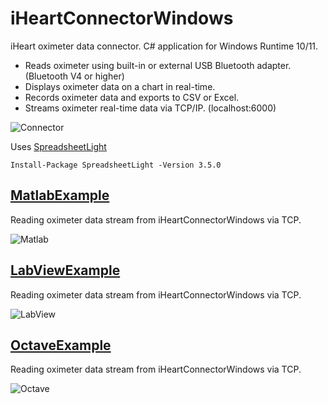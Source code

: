 # iHeartConnectorWindows
iHeart oximeter data connector. C# application for Windows Runtime 10/11.
- Reads oximeter using built-in or external USB Bluetooth adapter. (Bluetooth V4 or higher)
- Displays oximeter data on a chart in real-time.
- Records oximeter data and exports to CSV or Excel.
- Streams oximeter real-time data via TCP/IP. (localhost:6000)

![Connector](../../../.github/blob/main/profile/assets/images/connector.png)

Uses [SpreadsheetLight](https://www.nuget.org/packages/SpreadsheetLight)
```
Install-Package SpreadsheetLight -Version 3.5.0
```

## [MatlabExample](https://github.com/iheartre/iHeartConnectorWindows/tree/main/Matlab%20Example)

Reading oximeter data stream from iHeartConnectorWindows via TCP.

![Matlab](../../../.github/blob/main/profile/assets/images/matlab_chart.png)

## [LabViewExample](https://github.com/iheartre/iHeartConnectorWindows/tree/main/LabView%20Example)

Reading oximeter data stream from iHeartConnectorWindows via TCP.

![LabView](../../../.github/blob/main/profile/assets/images/labview_front.png)


## [OctaveExample](https://github.com/iheartre/iHeartConnectorWindows/tree/main/Octave%20Example)

Reading oximeter data stream from iHeartConnectorWindows via TCP.

![Octave](../../../.github/blob/main/profile/assets/images/octave_chart.png)
